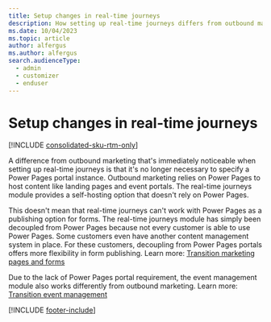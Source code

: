 ```yaml
---
title: Setup changes in real-time journeys
description: How setting up real-time journeys differs from outbound marketing setup in Dynamics 365 Customer Insights - Journeys.
ms.date: 10/04/2023
ms.topic: article
author: alfergus
ms.author: alfergus
search.audienceType: 
  - admin
  - customizer
  - enduser
---
```


# Setup changes in real-time journeys

[!INCLUDE [consolidated-sku-rtm-only](./includes/consolidated-sku-rtm-only.md)]

A difference from outbound marketing that's immediately noticeable when setting up real-time journeys is that it's no longer necessary to specify a Power Pages portal instance. Outbound marketing relies on Power Pages to host content like landing pages and event portals. The real-time journeys module provides a self-hosting option that doesn't rely on Power Pages.

This doesn't mean that real-time journeys can't work with Power Pages as a publishing option for forms. The real-time journeys module has simply been decoupled from Power Pages because not every customer is able to use Power Pages. Some customers even have another content management system in place. For these customers, decoupling from Power Pages portals offers more flexibility in form publishing. Learn more: [Transition marketing pages and forms](transition-walkthrough-forms.md)

Due to the lack of Power Pages portal requirement, the event management module also works differently from outbound marketing. Learn more: [Transition event management](transition-walkthrough-events.md)

[!INCLUDE [footer-include](./includes/footer-banner.md)]